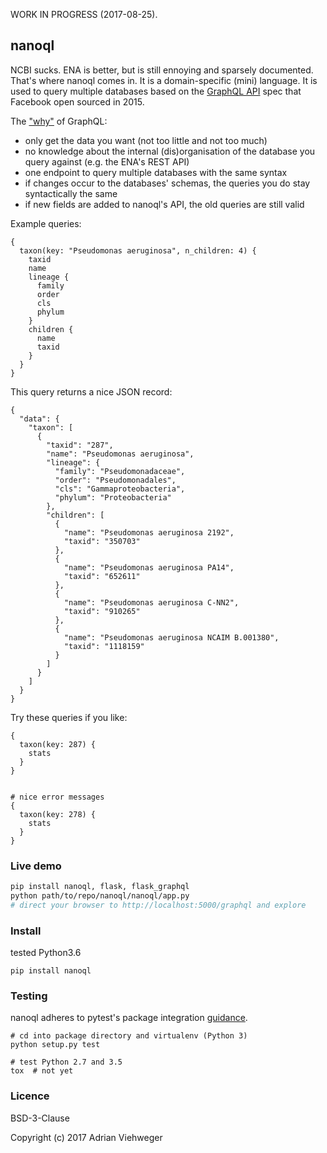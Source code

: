 WORK IN PROGRESS (2017-08-25).

## nanoql

NCBI sucks. ENA is better, but is still ennoying and sparsely documented. That's where nanoql comes in. It is a domain-specific (mini) language. It is used to query multiple databases based on the [GraphQL API](https://en.wikipedia.org/wiki/GraphQL) spec that Facebook open sourced in 2015.

The ["why"](https://www.youtube.com/watch?v=ND9GWSkbUGM) of GraphQL:

- only get the data you want (not too little and not too much)
- no knowledge about the internal (dis)organisation of the database you query against (e.g. the ENA's REST API)
- one endpoint to query multiple databases with the same syntax
- if changes occur to the databases' schemas, the queries you do stay syntactically the same
- if new fields are added to nanoql's API, the old queries are still valid

Example queries:

```
{
  taxon(key: "Pseudomonas aeruginosa", n_children: 4) {
    taxid
    name
    lineage {
      family
      order
      cls
      phylum
    }
    children {
      name
      taxid
    }
  }
}
```

This query returns a nice JSON record:

```
{
  "data": {
    "taxon": [
      {
        "taxid": "287",
        "name": "Pseudomonas aeruginosa",
        "lineage": {
          "family": "Pseudomonadaceae",
          "order": "Pseudomonadales",
          "cls": "Gammaproteobacteria",
          "phylum": "Proteobacteria"
        },
        "children": [
          {
            "name": "Pseudomonas aeruginosa 2192",
            "taxid": "350703"
          },
          {
            "name": "Pseudomonas aeruginosa PA14",
            "taxid": "652611"
          },
          {
            "name": "Pseudomonas aeruginosa C-NN2",
            "taxid": "910265"
          },
          {
            "name": "Pseudomonas aeruginosa NCAIM B.001380",
            "taxid": "1118159"
          }
        ]
      }
    ]
  }
}
```

Try these queries if you like:

```
{
  taxon(key: 287) {
    stats
  }
}


# nice error messages
{
  taxon(key: 278) {
    stats
  }
}
```

### Live demo

```bash
pip install nanoql, flask, flask_graphql
python path/to/repo/nanoql/nanoql/app.py
# direct your browser to http://localhost:5000/graphql and explore
```

### Install

tested Python3.6

```
pip install nanoql
```

### Testing

nanoql adheres to pytest's package integration [guidance](http://doc.pytest.org/en/latest/goodpractices.html).

```shell
# cd into package directory and virtualenv (Python 3)
python setup.py test

# test Python 2.7 and 3.5
tox  # not yet
```

### Licence

BSD-3-Clause

Copyright (c) 2017 Adrian Viehweger
